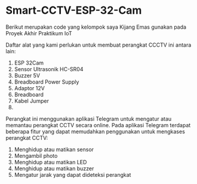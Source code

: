 # Smart-CCTV-ESP-32-Cam
Berikut merupakan code yang kelompok saya Kijang Emas gunakan pada Proyek Akhir Praktikum IoT

Daftar alat yang kami perlukan untuk membuat perangkat CCCTV ini antara lain:

1. ESP 32Cam
2. Sensor Ultrasonik HC-SR04
3. Buzzer 5V
4. Breadboard Power Supply
5. Adaptor 12V
6. Breadboard
7. Kabel Jumper
8. 
Perangkat ini menggunakan aplikasi Telegram untuk mengatur atau memantau perangkat CCTV secara online. Pada aplikasi Telegram terdapat beberapa fitur yang dapat memudahkan penggunakan untuk mengkases perangkat CCTV:

1. Menghidup atau matikan sensor
2. Mengambil photo
3. Menghidup atau matikan LED
4. Menghidup atau matikan buzzer
5. Mengatur jarak yang dapat dideteksi perangkat
